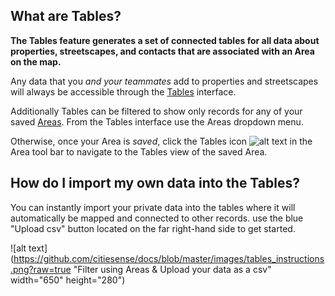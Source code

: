 ## What are Tables?
**The Tables feature generates a set of connected tables for all data about properties, streetscapes, and contacts that are associated with an Area on the map.** 


Any data that you *and your teammates* add to properties and streetscapes will always be accessible through the [Tables](https://www.citiesense.com/tables) interface. 

Additionally Tables can be filtered to show only records for any of your saved [Areas](https://www.citiesense.com/docs/pages/02-Getting%20Started.md). From the Tables interface use the Areas dropdown menu. 

Otherwise, once your Area is *saved*, click the Tables icon 
![alt text](https://farm5.staticflickr.com/4416/36903352205_0bf19a1da0_s.jpg "Tables icon") in the Area tool bar to navigate to the Tables view of the saved Area. 

## How do I import my own data into the Tables?
You can instantly import your private data into the tables where it will automatically be mapped and connected to other records. use the blue "Upload csv" button located on the far right-hand side to get started. 

![alt text](https://github.com/citiesense/docs/blob/master/images/tables_instructions.png?raw=true "Filter using Areas & Upload your data as a csv" width="650" height="280")



